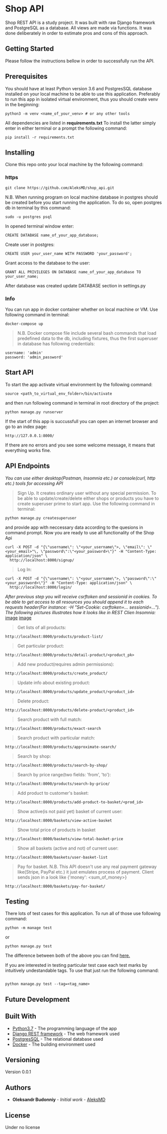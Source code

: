 # Shop API
Shop REST API is a study project. It was built with raw Django framework and
PostgreSQL as a database. All views are made via functions. It was done
deliberately in order to estimate pros and cons of this approach. 
## Getting Started
Please follow the instructions bellow in order to successfully run the API.

## Prerequisites

You should have at least Python version 3.6 and PostgresSQL database installed on your local machine to be able to use this application. 
Preferably to run this app in isolated virtual environment, thus you should
create venv in the beginning:
```
python3 -m venv <name_of_your_venv> # or any other tools

```
All dependencies are listed in **requirements.txt** To install the latter simply enter in either terminal or a prompt the following command:

```
pip install -r requirements.txt

```

## Installing

Clone this repo onto your local machine by the following command:

### https
```
git clone https://github.com/AleksMD/shop_api.git

```

N.B. When running program on local machine database in postgres should be created before you start running the application.
To do so, open postgres db in terminal by this command:

```
sudo -u postgres psql

```
In opened terminal window enter:

```
CREATE DATABASE name_of_your_app_database;

```

Create user in postgres:

```
CREATE USER your_user_name WITH PASSWORD 'your_password';

```

Grant access to the database to the user:
```
GRANT ALL PRIVILEGES ON DATABASE name_of_your_app_database TO your_user_name;
```

After database was created update DATABASE section in settings.py
### Info
You can run app in docker container whether on local machine or VM. Use following
command in terminal:
```
docker-compose up
```
> N.B. Docker compose file include several bash commands that load predefined
> data to the db, including fixtures, thus the first superuser in database has
> following credentials:
```
username: 'admin'
password: 'admin_password'
```
## Start API
To start the app activate virtual environment by the following command:

```
source <path_to_virtual_env_folder>/bin/activate

```
and then run following command in terminal in root directory of the project:

```
python manage.py runserver

```
If the start of this app is succussfull you can open an internet browser and go to an index page:

```
http://127.0.0.1:8000/ 

```
If there are no errors and you see some welcome message, it means that everything works fine.

## API Endpoints
*You can use either desktop(Postman, Insomnia etc.) or console(curl, http
etc.) tools for accessing API*
> Sign Up. It creates ordinary user without any special permission. To be able
> to update/create/delete either shops or products you have to create superuser
> prime to start app. Use the following command in terminal:
```
python manage.py createsuperuser
```
and provide app with neccessary data according to the quesions in command
prompt.
Now you are ready to use all functionality of the Shop Api

```
curl -X POST -d "{\"username\": \"<your_username\">, \"email\": \"<your_email>"\, \"password\":\"<your_password>\"}" -H "Content-Type: application/json" \
  http://localhost:8000/signup/
```
> Log In:
```
curl -X POST -d "{\"username\": \"<your_username\">, \"password\":\"<your_password>\"}" -H "Content-Type: application/json" \
  http://localhost:8000/login/
```
*After previous step you will receive csrftoken and sessionid in cookies. To be
able to get access to all resources you should append it to each requests
header(For instance: -H "Set-Cookie: csrftoken=... sessionid=..."). The
following pictures illustrates how it looks like in REST Clien Insomnia:* 
[image](insomnia_header.png)
[image](insomnia_detail.png)
> Get lists of all products:
```
http://localhost:8000/products/product-list/
```
 
> Get particular product:
```
http://localhost:8000/products/detail-product/<product_pk>
```
> Add new product(requires admin permissions):
```
http://localhost:8000/products/create_product/
```
> Update info about existing product:
```
http://localhost:8000/products/update_product/<product_id>
```
> Delete product:
```
http://localhost:8000/products/delete-product/<product_id>
```
> Search product with full match:
```
http://localhost:8000/products/exact-search
```
> Search product with particular match:
```
http://localhost:8000/products/approximate-search/
```
> Search by shop:
```
http://localhost:8000/products/search-by-shop/
```
> Search by price range(two fields: 'from', 'to'):
```
http://localhost:8000/products/search-by-price/
```
> Add product to customer's basket:
```
http://localhost:8000/products/add-product-to-basket/<prod_id>
```
> Show active(is not paid yet) basket of current user:
```
http://localhost:8000/baskets/view-active-basket
```
> Show total price of products in basket

```
http://localhost:8000/baskets/view-total-basket-price
```
> Show all baskets (active and not) of current user:
```
http://localhost:8000/baskets/user-basket-list
```
> Pay for basket.
> N.B. This API doesn't use any real payment gateway like(Stripe, PayPal etc.)
> it just emulates process of payment. Client sends json in a look like {'money': <sum_of_money>}
```
http://localhost:8000/baskets/pay-for-basket/
```

## Testing
There  lots of test cases for this application.
To run all of those use following command:

```
python -m manage test

```
or

```
python manage.py test

```
The difference between both of the above you can find [here.](https://docs.python.org/3/using/cmdline.html)

If you are interested in testing particular test case each test marks by
intuitively undestandable tags. To use that just run the following command:
```

python manage.py test --tag=<tag_name>

```
## Future Development

## Built With

* [Python3.7](https://www.python.org) - The programming language of the app
* [Django REST framework](https://www.django-rest-framework.org/) - The web framework used
* [PostgresSQL](https://rometools.github.io/rome/) - The relational database used
* [Docker](https://www.docker.com/) - The building environment used
## Versioning

Version 0.0.1

## Authors

* **Oleksandr Budonniy** - *Initial work* - [AleksMD](https://github.com/AleksMD)

## License

Under no license

